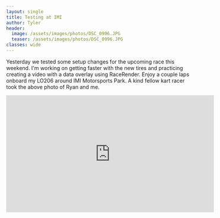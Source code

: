```yaml
---
layout: single
title: Testing at IMI
author: Tyler
header:
  image: /assets/images/photos/DSC_0996.JPG
  teaser: /assets/images/photos/DSC_0996.JPG
classes: wide
---
```


Yesterday we tested some setup changes for the upcoming race this weekend.
I'm working on getting faster with the new tires and practicing creating a video with a data overlay using RaceRender.
Enjoy a couple laps onboard my LO206 around IMI Motorsports Park.
A kind fellow kart racer took the above photo of Ryan and me.

<iframe width="560" height="315" src="https://www.youtube.com/embed/JFEUya8gSds" title="YouTube video player" frameborder="0" allow="accelerometer; autoplay; clipboard-write; encrypted-media; gyroscope; picture-in-picture; web-share" allowfullscreen></iframe>
